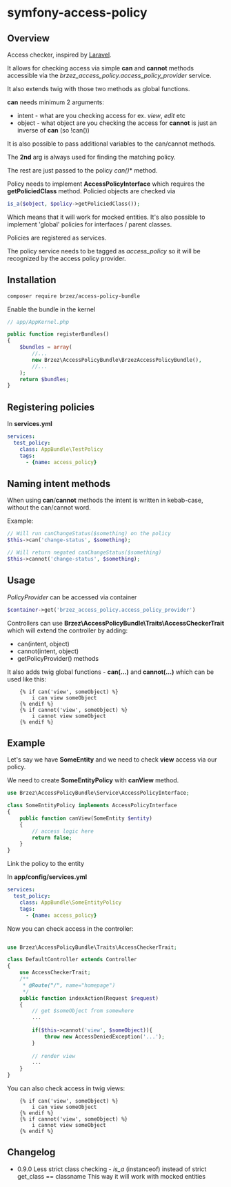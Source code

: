 # symfony-access-policy

## Overview

Access checker, inspired by [Laravel](https://laravel.com/docs/5.1/authorization#checking-abilities).

It allows for checking access via simple **can** and **cannot** methods accessible via the *brzez_access_policy.access_policy_provider* service.

It also extends twig with those two methods as global functions.

**can** needs minimum 2 arguments:
- intent - what are you checking access for ex. *view*, *edit* etc
- object - what object are you checking the access for
**cannot** is just an inverse of **can** (so !can())

It is also possible to pass additional variables to the can/cannot methods.

The **2nd** arg is always used for finding the matching policy.

The rest are just passed to the policy **can*()** method.

Policy needs to implement **AccessPolicyInterface** which requires the **getPoliciedClass** method.
Policied objects are checked via 

``` php
is_a($object, $policy->getPoliciedClass());
```

Which means that it will work for mocked entities.
It's also possible to implement 'global' policies for interfaces / parent classes.


Policies are registered as services.

The policy service needs to be tagged as *access_policy* so it will be recognized by the access policy provider.

## Installation

``` bash
composer require brzez/access-policy-bundle
```

Enable the bundle in the kernel


``` php
// app/AppKernel.php

public function registerBundles()
{
    $bundles = array(
        //...
        new Brzez\AccessPolicyBundle\BrzezAccessPolicyBundle(),
        //...
    );
    return $bundles;
}
```

## Registering policies
In **services.yml**

```yml
services:
  test_policy:
    class: AppBundle\TestPolicy
    tags:
      - {name: access_policy}
```

## Naming intent methods
When using **can**/**cannot** methods the intent is written in kebab-case, without the can/cannot word.

Example:
```php
// Will run canChangeStatus($something) on the policy
$this->can('change-status', $something);

// Will return negated canChangeStatus($something)
$this->cannot('change-status', $something);
```

## Usage
*PolicyProvider* can be accessed via container

```php
$container->get('brzez_access_policy.access_policy_provider')
```

Controllers can use **Brzez\AccessPolicyBundle\Traits\AccessCheckerTrait** which will extend the controller by adding:
- can(intent, object)
- cannot(intent, object)
- getPolicyProvider()
methods

It also adds twig global functions - **can(...)** and **cannot(...)** which can be used like this:
```twig
    {% if can('view', someObject) %}
        i can view someObject
    {% endif %}
    {% if cannot('view', someObject) %}
        i cannot view someObject
    {% endif %}
```

## Example

Let's say we have **SomeEntity** and we need to check **view** access via our policy.

We need to create **SomeEntityPolicy** with **canView** method.
```php
use Brzez\AccessPolicyBundle\Service\AccessPolicyInterface;

class SomeEntityPolicy implements AccessPolicyInterface
{
    public function canView(SomeEntity $entity)
    {
        // access logic here
        return false;
    }
}
```

Link the policy to the entity

In **app/config/services.yml**

```yml
services:
  test_policy:
    class: AppBundle\SomeEntityPolicy
    tags:
      - {name: access_policy}
```

Now you can check access in the controller:
```php

use Brzez\AccessPolicyBundle\Traits\AccessCheckerTrait;

class DefaultController extends Controller
{
    use AccessCheckerTrait;
    /**
     * @Route("/", name="homepage")
     */
    public function indexAction(Request $request)
    {
        // get $someObject from somewhere
        ...
        
        if($this->cannot('view', $someObject)){
            throw new AccessDeniedException('...');
        }
        
        // render view
        ...
    }
}
```

You can also check access in twig views:

```twig
    {% if can('view', someObject) %}
        i can view someObject
    {% endif %}
    {% if cannot('view', someObject) %}
        i cannot view someObject
    {% endif %}
```


## Changelog

- 0.9.0
    Less strict class checking - *is_a* (instanceof) instead of strict get_class == classname
    This way it will work with mocked entities